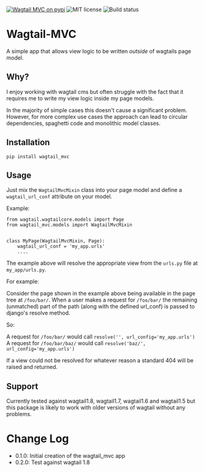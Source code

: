 [![Wagtail MVC on pypi](https://img.shields.io/badge/pypi-0.1.0-green.svg)](https://pypi.python.org/pypi/wagtail_mvc)
![MIT license](https://img.shields.io/badge/licence-MIT-blue.svg)
![Build status](https://travis-ci.org/fatboystring/Wagtail-MVC.svg?branch=master)

# Wagtail-MVC

A simple app that allows view logic to be written _outside_ of wagtails page model.

## Why?

I enjoy working with wagtail cms but often struggle with the fact that it requires me to write my view logic inside my page models.

In the majority of simple cases this doesn't cause a significant problem.  However, for more complex use cases the approach can lead to circular dependencies, spaghetti code and monolithic model classes.

## Installation

```
pip install wagtail_mvc
```

## Usage

Just mix the `WagtailMvcMixin` class into your page model and define a `wagtail_url_conf` attribute on your model.

Example:

```
from wagtail.wagtailcore.models import Page
from wagtail_mvc.models import WagtailMvcMixin


class MyPage(WagtailMvcMixin, Page):
    wagtail_url_conf = 'my_app.urls'
    ....
```

The example above will resolve the appropriate view from the `urls.py` file at `my_app/urls.py`.

For example:

Consider the page shown in the example above being available in the page tree at `/foo/bar/`.
When a user makes a request for `/foo/bar/` the remaining (unmatched) part of the path (along with the defined url_conf) is passed to django's resolve method.

So:

A request for `/foo/bar/` would call `resolve('', url_config='my_app.urls')`
A request for `/foo/bar/baz/` would call `resolve('baz/', url_config='my_app.urls')`

If a view could not be resolved for whatever reason a standard 404 will be raised and returned.

## Support

Currently tested against wagtail1.8, wagtail1.7, wagtail1.6 and wagtail1.5 but this package is likely to work with older versions of wagtail without any problems.

# Change Log

 - 0.1.0: Initial creation of the wagtail_mvc app
 - 0.2.0: Test against wagtail 1.8
